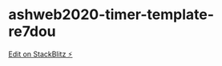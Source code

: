 # ashweb2020-timer-template-re7dou

[Edit on StackBlitz ⚡️](https://stackblitz.com/edit/ashweb2020-timer-template-re7dou)